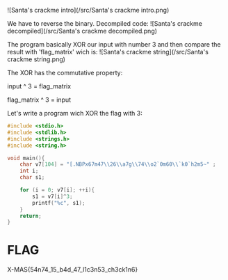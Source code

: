 ![Santa's crackme intro](/src/Santa's crackme intro.png)

We have to reverse the binary. Decompiled code:
![Santa's crackme decompiled](/src/Santa's crackme decompiled.png)

The program basically XOR our input with number 3 and then compare the result with 'flag_matrix' wich is:
![Santa's crackme string](/src/Santa's crackme string.png)

The XOR has the commutative property:

input ^ 3 = flag_matrix

flag_matrix ^ 3 = input

Let's write a program wich XOR the flag with 3:
```c
#include <stdio.h>
#include <stdlib.h>
#include <strings.h>
#include <string.h>

void main(){
	char v7[104] = "[.NBPx67m47\\26\\a7g\\74\\o2`0m60\\`k0`h2m5~" ;
	int i;
	char s1;

	for (i = 0; v7[i]; ++i){
		s1 = v7[i]^3;
		printf("%c", s1);
	}
	return;
}
```

# FLAG
X-MAS{54n74_15_b4d_47_l1c3n53_ch3ck1n6}
